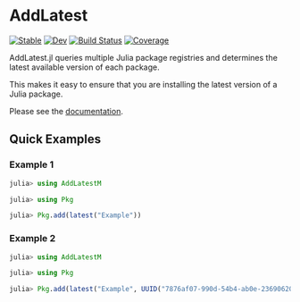 # AddLatest

[![Stable](https://img.shields.io/badge/docs-stable-blue.svg)](https://bcbi.github.io/AddLatest.jl/stable)
[![Dev](https://img.shields.io/badge/docs-dev-blue.svg)](https://bcbi.github.io/AddLatest.jl/dev)
[![Build Status](https://github.com/bcbi/AddLatest.jl/workflows/CI/badge.svg)](https://github.com/bcbi/AddLatest.jl/actions)
[![Coverage](https://codecov.io/gh/bcbi/AddLatest.jl/branch/master/graph/badge.svg)](https://codecov.io/gh/bcbi/AddLatest.jl)

AddLatest.jl
queries multiple Julia package registries and determines the latest available
version of each package.

This makes it easy to ensure that you are installing the latest
version of a Julia package.

Please see the [documentation](https://bcbi.github.io/AddLatest.jl/stable/).

## Quick Examples

### Example 1

```julia
julia> using AddLatestM

julia> using Pkg

julia> Pkg.add(latest("Example"))
```

### Example 2

```julia
julia> using AddLatestM

julia> using Pkg

julia> Pkg.add(latest("Example", UUID("7876af07-990d-54b4-ab0e-23690620f79a")))
```
